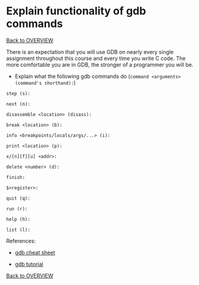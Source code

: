 # Explain functionality of gdb commands

[Back to OVERVIEW](../README.md)

There is an expectation that you will use GDB on nearly every single assignment throughout this course and every time you write C code. The more comfortable you are in GDB, the stronger of a programmer you will be.

- Explain what the following gdb commands do (`command <arguments> (command's shorthand):`)

```text
step (s):

next (n):

disassemble <location> (disass):

break <location> (b):

info <breakpoints/locals/args/...> (i):

print <location> (p):

x/[n][f][u] <addr>:

delete <number> (d):

finish:

$<register>:

quit (q):

run (r):

help (h):

list (l):

```


References:

- [gdb cheat sheet](https://darkdust.net/files/GDB%20Cheat%20Sheet.pdf)

- [gdb tutorial](https://web.eecs.umich.edu/~sugih/pointers/summary.html)

[Back to OVERVIEW](../README.md)
